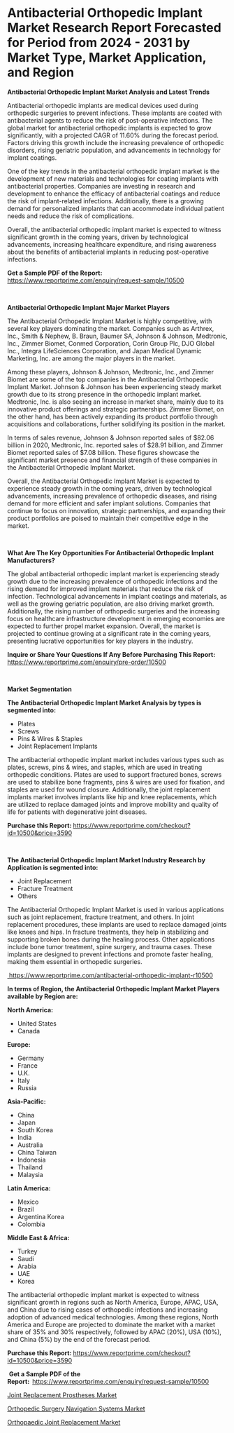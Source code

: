 <p><h1>Antibacterial Orthopedic Implant Market Research Report Forecasted for Period from 2024 -  2031 by Market Type, Market Application, and Region</h1></p><p><strong>Antibacterial Orthopedic Implant Market Analysis and Latest Trends</strong></p>
<p><p>Antibacterial orthopedic implants are medical devices used during orthopedic surgeries to prevent infections. These implants are coated with antibacterial agents to reduce the risk of post-operative infections. The global market for antibacterial orthopedic implants is expected to grow significantly, with a projected CAGR of 11.60% during the forecast period. Factors driving this growth include the increasing prevalence of orthopedic disorders, rising geriatric population, and advancements in technology for implant coatings.</p><p>One of the key trends in the antibacterial orthopedic implant market is the development of new materials and technologies for coating implants with antibacterial properties. Companies are investing in research and development to enhance the efficacy of antibacterial coatings and reduce the risk of implant-related infections. Additionally, there is a growing demand for personalized implants that can accommodate individual patient needs and reduce the risk of complications.</p><p>Overall, the antibacterial orthopedic implant market is expected to witness significant growth in the coming years, driven by technological advancements, increasing healthcare expenditure, and rising awareness about the benefits of antibacterial implants in reducing post-operative infections.</p></p>
<p><strong>Get a Sample PDF of the Report:&nbsp;</strong> <a href="https://www.reportprime.com/enquiry/request-sample/10500">https://www.reportprime.com/enquiry/request-sample/10500</a></p>
<p>&nbsp;</p>
<p><strong>Antibacterial Orthopedic Implant Major Market Players</strong></p>
<p><p>The Antibacterial Orthopedic Implant Market is highly competitive, with several key players dominating the market. Companies such as Arthrex, Inc., Smith & Nephew, B. Braun, Baumer SA, Johnson & Johnson, Medtronic, Inc., Zimmer Biomet, Conmed Corporation, Corin Group Plc, DJO Global Inc., Integra LifeSciences Corporation, and Japan Medical Dynamic Marketing, Inc. are among the major players in the market.</p><p>Among these players, Johnson & Johnson, Medtronic, Inc., and Zimmer Biomet are some of the top companies in the Antibacterial Orthopedic Implant Market. Johnson & Johnson has been experiencing steady market growth due to its strong presence in the orthopedic implant market. Medtronic, Inc. is also seeing an increase in market share, mainly due to its innovative product offerings and strategic partnerships. Zimmer Biomet, on the other hand, has been actively expanding its product portfolio through acquisitions and collaborations, further solidifying its position in the market.</p><p>In terms of sales revenue, Johnson & Johnson reported sales of $82.06 billion in 2020, Medtronic, Inc. reported sales of $28.91 billion, and Zimmer Biomet reported sales of $7.08 billion. These figures showcase the significant market presence and financial strength of these companies in the Antibacterial Orthopedic Implant Market.</p><p>Overall, the Antibacterial Orthopedic Implant Market is expected to experience steady growth in the coming years, driven by technological advancements, increasing prevalence of orthopedic diseases, and rising demand for more efficient and safer implant solutions. Companies that continue to focus on innovation, strategic partnerships, and expanding their product portfolios are poised to maintain their competitive edge in the market.</p></p>
<p>&nbsp;</p>
<p><strong>What Are The Key Opportunities For Antibacterial Orthopedic Implant Manufacturers?</strong></p>
<p><p>The global antibacterial orthopedic implant market is experiencing steady growth due to the increasing prevalence of orthopedic infections and the rising demand for improved implant materials that reduce the risk of infection. Technological advancements in implant coatings and materials, as well as the growing geriatric population, are also driving market growth. Additionally, the rising number of orthopedic surgeries and the increasing focus on healthcare infrastructure development in emerging economies are expected to further propel market expansion. Overall, the market is projected to continue growing at a significant rate in the coming years, presenting lucrative opportunities for key players in the industry.</p></p>
<p><strong>Inquire or Share Your Questions If Any Before Purchasing This Report:</strong> <a href="https://www.reportprime.com/enquiry/pre-order/10500">https://www.reportprime.com/enquiry/pre-order/10500</a></p>
<p>&nbsp;</p>
<p><strong>Market Segmentation</strong></p>
<p><strong>The Antibacterial Orthopedic Implant Market Analysis by types is segmented into:</strong></p>
<p><ul><li>Plates</li><li>Screws</li><li>Pins & Wires & Staples</li><li>Joint Replacement Implants</li></ul></p>
<p><p>The antibacterial orthopedic implant market includes various types such as plates, screws, pins & wires, and staples, which are used in treating orthopedic conditions. Plates are used to support fractured bones, screws are used to stabilize bone fragments, pins & wires are used for fixation, and staples are used for wound closure. Additionally, the joint replacement implants market involves implants like hip and knee replacements, which are utilized to replace damaged joints and improve mobility and quality of life for patients with degenerative joint diseases.</p></p>
<p><strong>Purchase this Report:&nbsp;</strong><a href="https://www.reportprime.com/checkout?id=10500&price=3590">https://www.reportprime.com/checkout?id=10500&price=3590</a></p>
<p>&nbsp;</p>
<p><strong>The Antibacterial Orthopedic Implant Market Industry Research by Application is segmented into:</strong></p>
<p><ul><li>Joint Replacement</li><li>Fracture Treatment</li><li>Others</li></ul></p>
<p><p>The Antibacterial Orthopedic Implant Market is used in various applications such as joint replacement, fracture treatment, and others. In joint replacement procedures, these implants are used to replace damaged joints like knees and hips. In fracture treatments, they help in stabilizing and supporting broken bones during the healing process. Other applications include bone tumor treatment, spine surgery, and trauma cases. These implants are designed to prevent infections and promote faster healing, making them essential in orthopedic surgeries.</p></p>
<p><a href="https://www.reportprime.com/antibacterial-orthopedic-implant-r10500">&nbsp;https://www.reportprime.com/antibacterial-orthopedic-implant-r10500</a></p>
<p><strong>In terms of Region, the Antibacterial Orthopedic Implant Market Players available by Region are:</strong></p>
<p>
    <p> <strong> North America: </strong>
        <ul>
            <li>United States</li>
            <li>Canada</li>
        </ul>
        </p> 
    <p> <strong> Europe: </strong>
        <ul>
            <li>Germany</li>
            <li>France</li>
            <li>U.K.</li>
            <li>Italy</li>
            <li>Russia</li>
        </ul>
        </p> 
    <p> <strong> Asia-Pacific: </strong>
        <ul>
            <li>China</li>
            <li>Japan</li>
            <li>South Korea</li>
            <li>India</li>
            <li>Australia</li>
            <li>China Taiwan</li>
            <li>Indonesia</li>
            <li>Thailand</li>
            <li>Malaysia</li>
        </ul>
        </p> 
    <p> <strong> Latin America: </strong>
        <ul>
            <li>Mexico</li>
            <li>Brazil</li>
            <li>Argentina Korea</li>
            <li>Colombia</li>
        </ul>
        </p> 
    <p> <strong> Middle East & Africa: </strong>
        <ul>
            <li>Turkey</li>
            <li>Saudi</li>
            <li>Arabia</li>
            <li>UAE</li>
            <li>Korea</li>
        </ul>
    </p>
    </p>
<p><p>The antibacterial orthopedic implant market is expected to witness significant growth in regions such as North America, Europe, APAC, USA, and China due to rising cases of orthopedic infections and increasing adoption of advanced medical technologies. Among these regions, North America and Europe are projected to dominate the market with a market share of 35% and 30% respectively, followed by APAC (20%), USA (10%), and China (5%) by the end of the forecast period.</p></p>
<p><strong>Purchase this Report: </strong><a href="https://www.reportprime.com/checkout?id=10500&price=3590">https://www.reportprime.com/checkout?id=10500&price=3590</a></p>
<p>&nbsp;<strong>Get a Sample PDF of the Report:&nbsp;&nbsp;</strong><a href="https://www.reportprime.com/enquiry/request-sample/10500">https://www.reportprime.com/enquiry/request-sample/10500</a></p>
<p><strong></strong></p>
<p><p><a href="https://github.com/faniayasa/Market-Research-Report-List-1/blob/main/joint-replacement-prostheses-market.md">Joint Replacement Prostheses Market</a></p><p><a href="https://github.com/moyahfrancoestellec51j635wcx/Market-Research-Report-List-3/blob/main/orthopedic-surgery-navigation-systems-market.md">Orthopedic Surgery Navigation Systems Market</a></p><p><a href="https://github.com/JuliaFadel1922/Market-Research-Report-List-2/blob/main/orthopaedic-joint-replacement-market.md">Orthopaedic Joint Replacement Market</a></p></p>
